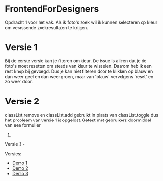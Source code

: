 # FrontendForDesigners
Opdracht 1 voor het vak.
Als ik foto's zoek wil ik kunnen selecteren op kleur om verassende zoekresultaten te krijgen.

# Versie 1
Bij de eerste versie kan je filteren om kleur. De issue is alleen dat je de foto's moet resetten om steeds van kleur te wisselen. Daarom heb ik een rest knop bij gevoegd. Dus je kan niet filteren door te klikken op blauw en dan weer geel en dan weer groen, maar van 'blauw' vervolgens 'reset' en zo weer door.

# Versie 2
classList.remove en classList.add gebruikt in plaats van classList.toggle dus het probleem van versie 1 is opgelost. Getest met gebruikers doormiddel van een formulier

1. 

Versie 3 - 



Versies:


- [Demo 1](https://oege.ie.hva.nl/~farganm001/FFD_Opdracht1_Versie%231/)
- [Demo 2](https://oege.ie.hva.nl/~farganm001/FFD_Opdracht1_Versie%232/)
- [Demo 3](https://oege.ie.hva.nl/~farganm001/FFD_Opdracht1_Versie%232/)

